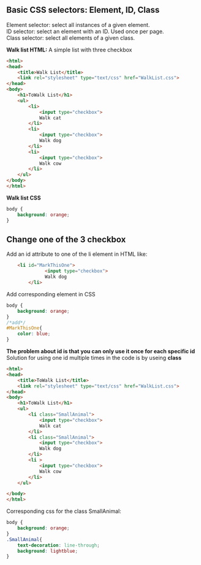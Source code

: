 
## Basic CSS selectors: Element, ID, Class
Element selector: select all instances of a given element.  
ID selector: select an element with an ID. Used once per page.  
Class selector: select all elements of a given class.  

**Walk list HTML:**
A simple list with three checkbox
```html
<html>
<head>
	<title>Walk List</title>
	<link rel="stylesheet" type="text/css" href="WalkList.css">
</head>
<body>
	<h1>ToWalk List</h1>
	<ul>
		<li>
			<input type="checkbox">
			Walk cat
		</li>
		<li>
			<input type="checkbox">
			Walk dog 
		</li>
		<li>
			<input type="checkbox">
			Walk cow
		</li>
	</ul>
</body>
</html>
```
**Walk list CSS**
```css
body {
	background: orange;
}
```

## Change one of the 3 checkbox  
Add an id attribute to one of the li element in HTML like:  
```html
    <li id="MarkThisOne">
			  <input type="checkbox">
			  Walk dog 
		</li>
```
Add corresponding element in CSS  
```CSS
body {
	background: orange;
}
/*add*/
#MarkThisOne{
	color: blue;
}
```
**The problem about id is that you can only use it once for each specific id**  
Solution for using one id multiple times in the code is by useing **class**  
```html
<html>
<head>
	<title>ToWalk List</title>
	<link rel="stylesheet" type="text/css" href="WalkList.css">
</head>
<body>
	<h1>ToWalk List</h1>
	<ul>
		<li class="SmallAnimal">
			<input type="checkbox">
			Walk cat
		</li>
		<li class="SmallAnimal">
			<input type="checkbox">
			Walk dog 
		</li>
		<li >
			<input type="checkbox">
			Walk cow
		</li>
	</ul>

</body>
</html>
```
Corresponding css for the class SmallAnimal:  
```css
body {
	background: orange;
}
.SmallAnimal{
	text-decoration: line-through;
	background: lightblue;
}
```
